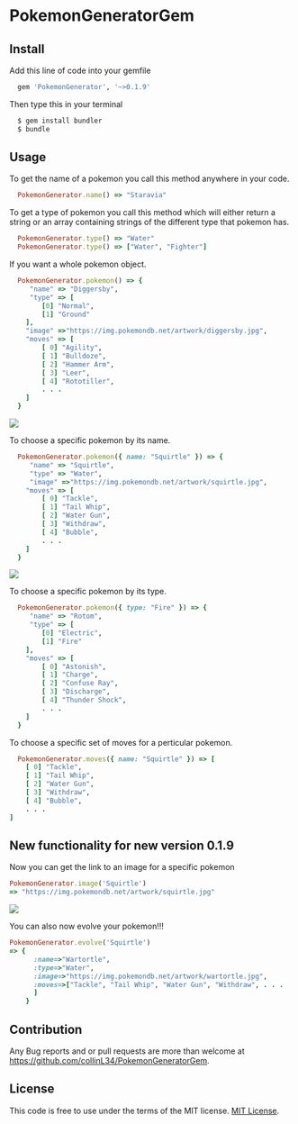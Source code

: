 # PokemonGeneratorGem

## Install

Add this line of code into your gemfile
```ruby
  gem 'PokemonGenerator', '~>0.1.9'
```
Then type this in your terminal
```ruby
  $ gem install bundler
  $ bundle
```
## Usage

To get the name of a pokemon you call this method anywhere in your code.
```ruby
  PokemonGenerator.name() => "Staravia"
```

To get a type of pokemon you call this method which will either return a string or an array containing strings of the different type that pokemon has.
```ruby 
  PokemonGenerator.type() => "Water"
  PokemonGenerator.type() => ["Water", "Fighter"]
```

If you want a whole pokemon object.
```ruby
  PokemonGenerator.pokemon() => {
     "name" => "Diggersby",
     "type" => [
        [0] "Normal",
        [1] "Ground"
    ],
    "image" =>"https://img.pokemondb.net/artwork/diggersby.jpg",
    "moves" => [
        [ 0] "Agility",
        [ 1] "Bulldoze",
        [ 2] "Hammer Arm",
        [ 3] "Leer",
        [ 4] "Rototiller",
        . . .
    ]
  }
```
<img src="https://img.pokemondb.net/artwork/diggersby.jpg"/>

To choose a specific pokemon by its name.

```ruby 
  PokemonGenerator.pokemon({ name: "Squirtle" }) => {
     "name" => "Squirtle",
     "type" => "Water",
     "image" =>"https://img.pokemondb.net/artwork/squirtle.jpg",
    "moves" => [
        [ 0] "Tackle",
        [ 1] "Tail Whip",
        [ 2] "Water Gun",
        [ 3] "Withdraw",
        [ 4] "Bubble",
        . . .
    ]
  }
```
<img src= "https://img.pokemondb.net/artwork/squirtle.jpg"/>

To choose a specific pokemon by its type.

```ruby 
  PokemonGenerator.pokemon({ type: "Fire" }) => {
     "name" => "Rotom",
     "type" => [
        [0] "Electric",
        [1] "Fire"
    ],
    "moves" => [
        [ 0] "Astonish",
        [ 1] "Charge",
        [ 2] "Confuse Ray",
        [ 3] "Discharge",
        [ 4] "Thunder Shock",
        . . .
    ]
  }
```

To choose a specific set of moves for a perticular pokemon.

```ruby 
  PokemonGenerator.moves({ name: "Squirtle" }) => [
    [ 0] "Tackle",
    [ 1] "Tail Whip",
    [ 2] "Water Gun",
    [ 3] "Withdraw",
    [ 4] "Bubble",
    . . .
]
```

## New functionality for new version 0.1.9

Now you can get the link to an image for a specific pokemon

```ruby
PokemonGenerator.image('Squirtle')
=> "https://img.pokemondb.net/artwork/squirtle.jpg"
```
<img src= "https://img.pokemondb.net/artwork/squirtle.jpg"/>

You can also now evolve your pokemon!!!

```ruby
PokemonGenerator.evolve('Squirtle')
=> {
      :name=>"Wartortle",
      :type=>"Water", 
      :image=>"https://img.pokemondb.net/artwork/wartortle.jpg", 
      :moves=>["Tackle", "Tail Whip", "Water Gun", "Withdraw", . . .
      ]
    }
```

## Contribution
  Any Bug reports and or pull requests are more than welcome at https://github.com/collinL34/PokemonGeneratorGem.
  
## License

  This code is free to use under the terms of the MIT license. [MIT License](http://opensource.org/licenses/MIT).

